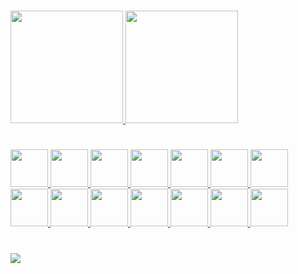 #

<div>
  <a href="https://github.com/gabrielsuch"/>
  <img height="180em" src="https://github-readme-stats.vercel.app/api?username=gabrielsuch&show_icons=true&include_all_commits=true&count_private=true&theme=dark"/>
  <img height="180em" src="https://github-readme-stats.vercel.app/api/top-langs/?username=gabrielsuch&layout=compact&theme=dark"/>
</div>

#

<div>
  <img src="https://cdn.jsdelivr.net/gh/devicons/devicon/icons/html5/html5-original.svg" width=60px height=60px/>
  <img src="https://cdn.jsdelivr.net/gh/devicons/devicon/icons/css3/css3-original.svg" width=60px height=60px/>
  <img src="https://cdn.jsdelivr.net/gh/devicons/devicon/icons/javascript/javascript-original.svg" width=60px height=60px/>
  <img src="https://cdn.jsdelivr.net/gh/devicons/devicon/icons/typescript/typescript-original.svg" width=60px height=60px/>
  <img src="https://cdn.jsdelivr.net/gh/devicons/devicon/icons/react/react-original.svg" width=60px height=60px/>
  <img src="https://cdn.jsdelivr.net/gh/devicons/devicon/icons/python/python-original.svg" width=60px height=60px/>
  <img src="https://cdn.jsdelivr.net/gh/devicons/devicon/icons/flask/flask-original.svg" width=60px height=60px/>
  <img src="https://cdn.jsdelivr.net/gh/devicons/devicon/icons/sqlalchemy/sqlalchemy-original.svg" width=60px height=60px/>
  <img src="https://cdn.jsdelivr.net/gh/devicons/devicon/icons/nodejs/nodejs-original.svg" width=60px height=60px/>
  <img src="https://cdn.jsdelivr.net/gh/devicons/devicon/icons/express/express-original.svg" width=60px height=60px/>
  <img src="https://cdn.jsdelivr.net/gh/devicons/devicon/icons/docker/docker-original.svg" width=60px height=60px/>
  <img src="https://cdn.jsdelivr.net/gh/devicons/devicon/icons/postgresql/postgresql-original.svg" width=60px height=60px/>
  <img src="https://cdn.jsdelivr.net/gh/devicons/devicon/icons/git/git-original.svg" width=60px height=60px/>
  <img src="https://cdn.jsdelivr.net/gh/devicons/devicon/icons/linux/linux-original.svg" width=60px height=60px/>
</div>

#

<div>
  <a href="https://linkedin.com">
    <img src="https://img.shields.io/badge/LinkedIn-0077B5?style=for-the-badge&logo=linkedin&logoColor=white" target=_blank/>
  </a>
</div>
